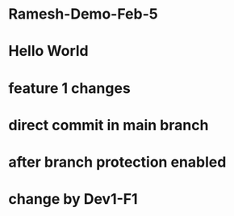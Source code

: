 # Ramesh-Demo-Feb-5

# Hello World


# feature 1 changes

# direct commit in main branch

# after branch protection enabled
# change by Dev1-F1